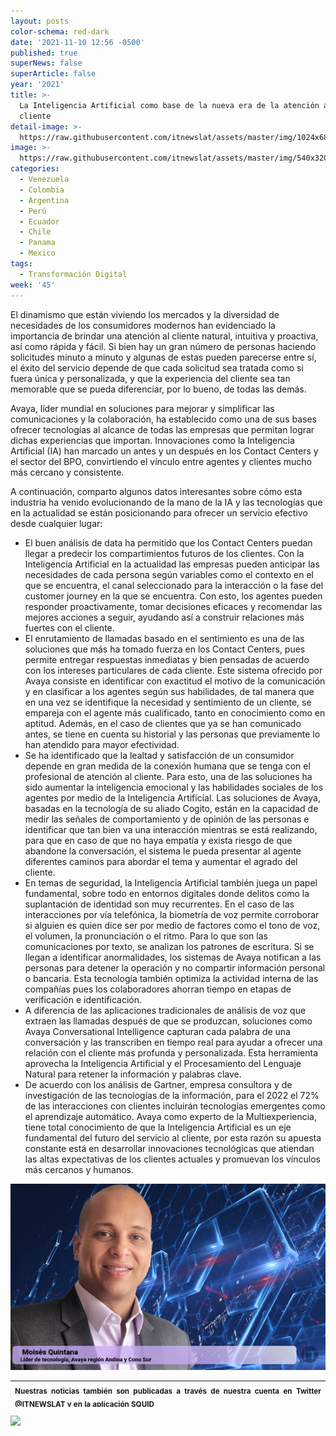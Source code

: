 ```yaml
---
layout: posts
color-schema: red-dark
date: '2021-11-10 12:56 -0500'
published: true
superNews: false
superArticle: false
year: '2021'
title: >-
  La Inteligencia Artificial como base de la nueva era de la atención al
  cliente 
detail-image: >-
  https://raw.githubusercontent.com/itnewslat/assets/master/img/1024x680/Moises-Quintana-g.jpg
image: >-
  https://raw.githubusercontent.com/itnewslat/assets/master/img/540x320/Moises-Quintana-p.jpg
categories:
  - Venezuela
  - Colombia
  - Argentina
  - Perú
  - Ecuador
  - Chile
  - Panama
  - Mexico
tags:
  - Transformación Digital
week: '45'
---
```

 El dinamismo que están viviendo los mercados y la diversidad de necesidades de los consumidores modernos han evidenciado la importancia de brindar una atención al cliente natural, intuitiva y proactiva, así como rápida y fácil. Si bien hay un gran número de personas haciendo solicitudes minuto a minuto y algunas de estas pueden parecerse entre sí, el éxito del servicio depende de que cada solicitud sea tratada como si fuera única y personalizada, y que la experiencia del cliente sea tan memorable que se pueda diferenciar, por lo bueno, de todas las demás.
 
Avaya, líder mundial en soluciones para mejorar y simplificar las comunicaciones y la colaboración, ha establecido como una de sus bases ofrecer tecnologías al alcance de todas las empresas que permitan lograr dichas experiencias que importan. Innovaciones como la Inteligencia Artificial (IA) han marcado un antes y un después en los Contact Centers y el sector del BPO, convirtiendo el vínculo entre agentes y clientes mucho más cercano y consistente.

A continuación, comparto algunos datos interesantes sobre cómo esta industria ha venido evolucionando de la mano de la IA y las tecnologías que en la actualidad se están posicionando para ofrecer un servicio efectivo desde cualquier lugar:

- El buen análisis de data ha permitido que los Contact Centers puedan llegar a predecir los compartimientos futuros de los clientes. Con la Inteligencia Artificial en la actualidad las empresas pueden anticipar las necesidades de cada persona según variables como el contexto en el que se encuentra, el canal seleccionado para la interacción o la fase del customer journey en la que se encuentra. Con esto, los agentes pueden responder proactivamente, tomar decisiones eficaces y recomendar las mejores acciones a seguir, ayudando así a construir relaciones más fuertes con el cliente.
- El enrutamiento de llamadas basado en el sentimiento es una de las soluciones que más ha tomado fuerza en los Contact Centers, pues permite entregar respuestas inmediatas y bien pensadas de acuerdo con los intereses particulares de cada cliente. Este sistema ofrecido por Avaya consiste en identificar con exactitud el motivo de la comunicación y en clasificar a los agentes según sus habilidades, de tal manera que en una vez se identifique la necesidad y sentimiento de un cliente, se empareja con el agente más cualificado, tanto en conocimiento como en aptitud. Además, en el caso de clientes que ya se han comunicado antes, se tiene en cuenta su historial y las personas que previamente lo han atendido para mayor efectividad.
- Se ha identificado que la lealtad y satisfacción de un consumidor depende en gran medida de la conexión humana que se tenga con el profesional de atención al cliente. Para esto, una de las soluciones ha sido aumentar la inteligencia emocional y las habilidades sociales de los agentes por medio de la Inteligencia Artificial. Las soluciones de Avaya, basadas en la tecnología de su aliado Cogito, están en la capacidad de medir las señales de comportamiento y de opinión de las personas e identificar que tan bien va una interacción mientras se está realizando, para que en caso de que no haya empatía y exista riesgo de que abandone la conversación, el sistema le pueda presentar al agente diferentes caminos para abordar el tema y aumentar el agrado del cliente. 
- En temas de seguridad, la Inteligencia Artificial también juega un papel fundamental, sobre todo en entornos digitales donde delitos como la suplantación de identidad son muy recurrentes. En el caso de las interacciones por vía telefónica, la biometría de voz permite corroborar si alguien es quien dice ser por medio de factores como el tono de voz, el volumen, la pronunciación o el ritmo. Para lo que son las comunicaciones por texto, se analizan los patrones de escritura. Si se llegan a identificar anormalidades, los sistemas de Avaya notifican a las personas para detener la operación y no compartir información personal o bancaria. Esta tecnología también optimiza la actividad interna de las compañías pues los colaboradores ahorran tiempo en etapas de verificación e identificación.
- A diferencia de las aplicaciones tradicionales de análisis de voz que extraen las llamadas después de que se produzcan, soluciones como Avaya Conversational Intelligence capturan cada palabra de una conversación y las transcriben en tiempo real para ayudar a ofrecer una relación con el cliente más profunda y personalizada. Esta herramienta aprovecha la Inteligencia Artificial y el Procesamiento del Lenguaje Natural para retener la información y palabras clave.
- De acuerdo con los análisis de Gartner, empresa consultora y de investigación de las tecnologías de la información, para el 2022 el 72% de las interacciones con clientes incluirán tecnologías emergentes como el aprendizaje automático. Avaya como experto de la Multiexperiencia, tiene total conocimiento de que la Inteligencia Artificial es un eje fundamental del futuro del servicio al cliente, por esta razón su apuesta constante está en desarrollar innovaciones tecnológicas que atiendan las altas expectativas de los clientes actuales y promuevan los vínculos más cercanos y humanos.

![](https://raw.githubusercontent.com/itnewslat/assets/master/img/540x320/Moises-Quintana-p.jpg)

<table style="height: 42px;" width="569">
<tbody>
<tr>
<td style="text-align: justify;"><sub><strong>Nuestras noticias también son publicadas a través de nuestra cuenta en Twitter <a href="https://twitter.com/itnewslat?lang=es">@ITNEWSLAT</a> y en la aplicación <a href="https://squidapp.co/en/">SQUID</a></strong></sub></td>
</tr>
</tbody>
</table>

<img src="https://tracker.metricool.com/c3po.jpg?hash=56f88a41e39ab42c063cc51676587a04"/>